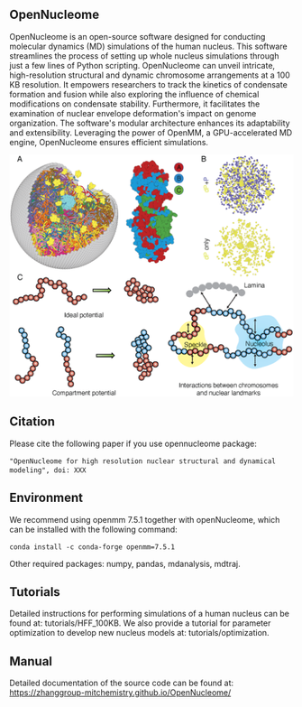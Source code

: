 ## OpenNucleome

OpenNucleome is an open-source software designed for conducting molecular dynamics (MD) simulations of the human nucleus. This software streamlines the process of setting up whole nucleus simulations through just a few lines of Python scripting. OpenNucleome can unveil intricate, high-resolution structural and dynamic chromosome arrangements at a 100 KB resolution. It empowers researchers to track the kinetics of condensate formation and fusion while also exploring the influence of chemical modifications on condensate stability. Furthermore, it facilitates the examination of nuclear envelope deformation's impact on genome organization. The software's modular architecture enhances its adaptability and extensibility. Leveraging the power of OpenMM, a GPU-accelerated MD engine, OpenNucleome ensures efficient simulations.

<img src="./images/Figure1.png" width="1000px"><img>

## Citation
Please cite the following paper if you use opennucleome package: 

    "OpenNucleome for high resolution nuclear structural and dynamical modeling", doi: XXX 

## Environment

We recommend using openmm 7.5.1 together with openNucleome, which can be installed with the following command: 

```
conda install -c conda-forge openmm=7.5.1
```

Other required packages: numpy, pandas, mdanalysis, mdtraj.

## Tutorials 

Detailed instructions for performing simulations of a human nucleus can be found at: tutorials/HFF_100KB. We also provide a tutorial for parameter optimization to develop new nucleus models at: tutorials/optimization.

## Manual

Detailed documentation of the source code can be found at: https://zhanggroup-mitchemistry.github.io/OpenNucleome/

